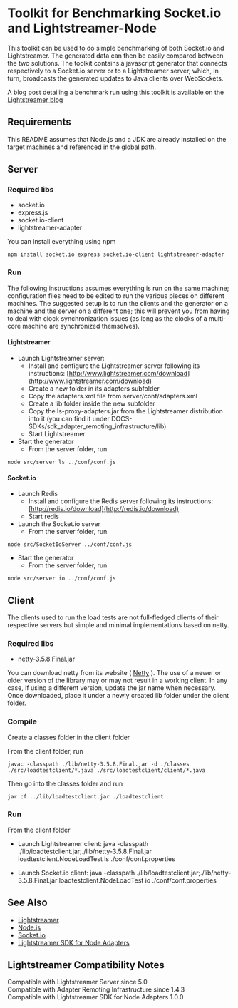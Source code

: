 # Toolkit for Benchmarking Socket.io and Lightstreamer-Node #

This toolkit can be used to do simple benchmarking of both Socket.io and Lightstreamer. The generated data can then be easily compared between the two solutions.
The toolkit contains a javascript generator that connects respectively to a Socket.io server or to a Lightstreamer server, which, in turn, broadcasts the generated updates to Java clients over WebSockets.

A blog post detailing a benchmark run using this toolkit is available on the [Lightstreamer blog](http://blog.lightstreamer.com/2013/05/benchmarking-socketio-vs-lightstreamer.html)

## Requirements ##
This README assumes that Node.js and a JDK are already installed on the target machines and referenced in the global path.

## Server ##

### Required libs ###
*   socket.io 
*   express.js
*   socket.io-client
*   lightstreamer-adapter 

You can install everything using npm
```
npm install socket.io express socket.io-client lightstreamer-adapter
```

### Run ###
The following instructions assumes everything is run on the same machine; configuration files need to be edited to run the various pieces on different machines. 
The suggested setup is to run the clients and the generator on a machine and the server on a different one; this will prevent you from having to deal with clock synchronization issues (as long as the clocks of a multi-core machine are synchronized themselves).

#### Lightstreamer ####
*    Launch Lightstreamer server:
     -    Install and configure the Lightstreamer server following its instructions: [http://www.lightstreamer.com/download](http://www.lightstreamer.com/download)
     -    Create a new folder in its adapters subfolder
     -    Copy the adapters.xml file from server/conf/adapters.xml
     -    Create a lib folder inside the new subfolder
     -    Copy the ls-proxy-adapters.jar from the Lightstreamer distribution into it (you can find it under DOCS-SDKs/sdk_adapter_remoting_infrastructure/lib)
     -    Start Lightstreamer
*    Start the generator
     -    From the server folder, run
```
node src/server ls ../conf/conf.js
```

#### Socket.io ####
*    Launch Redis
     -    Install and configure the Redis server following its instructions: [http://redis.io/download](http://redis.io/download)
     -    Start redis
*    Launch the Socket.io server
     -    From the server folder, run
```
node src/SocketIoServer ../conf/conf.js
```
*    Start the generator
     -    From the server folder, run
```
node src/server io ../conf/conf.js
```

## Client ##
The clients used to run the load tests are not full-fledged clients of their respective servers but simple and minimal implementations based on netty.

### Required libs ###
*   netty-3.5.8.Final.jar

You can download netty from its website ( [Netty](http://netty.io/) ). The use of a newer or older version of the library may or may not result in a working client. In any case, if using a different version, update the jar name when necessary.
Once downloaded, place it under a newly created lib folder under the client folder.

### Compile ###
Create a classes folder in the client folder

From the client folder, run
```
javac -classpath ./lib/netty-3.5.8.Final.jar -d ./classes ./src/loadtestclient/*.java ./src/loadtestclient/client/*.java
```
Then go into the classes folder and run
```
jar cf ../lib/loadtestclient.jar ./loadtestclient
```


### Run ###
From the client folder 
*   Launch Lightstreamer client:
        java -classpath ./lib/loadtestclient.jar;./lib/netty-3.5.8.Final.jar  loadtestclient.NodeLoadTest ls ./conf/conf.properties  

*   Launch Socket.io client:
        java -classpath ./lib/loadtestclient.jar;./lib/netty-3.5.8.Final.jar  loadtestclient.NodeLoadTest io ./conf/conf.properties  
        
## See Also ##
* [Lightstreamer](http://www.lightstreamer.com)
* [Node.js](http://nodejs.org/)
* [Socket.io](http://socket.io/)
* [Lightstreamer SDK for Node Adapters](https://github.com/Lightstreamer/Lightstreamer-lib-node-adapter)

## Lightstreamer Compatibility Notes ##
Compatible with Lightstreamer Server since 5.0  
Compatible with Adapter Remoting Infrastructure since 1.4.3  
Compatible with Lightstreamer SDK for Node Adapters 1.0.0
